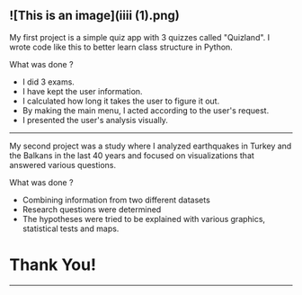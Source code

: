 
![This is an image](iiii (1).png)
---



My first project is a simple quiz app with 3 quizzes called "Quizland". I wrote code like this to better learn class structure in Python.

What was done ?

- I did 3 exams.
- I have kept the user information.
- I calculated how long it takes the user to figure it out.
- By making the main menu, I acted according to the user's request.
- I presented the user's analysis visually.
---
My second project was a study where I analyzed earthquakes in Turkey and the Balkans in the last 40 years and focused on visualizations that answered various questions.

What was done ?

- Combining information from two different datasets
- Research questions were determined
- The hypotheses were tried to be explained with various graphics, statistical tests and maps.

# Thank You!
---
